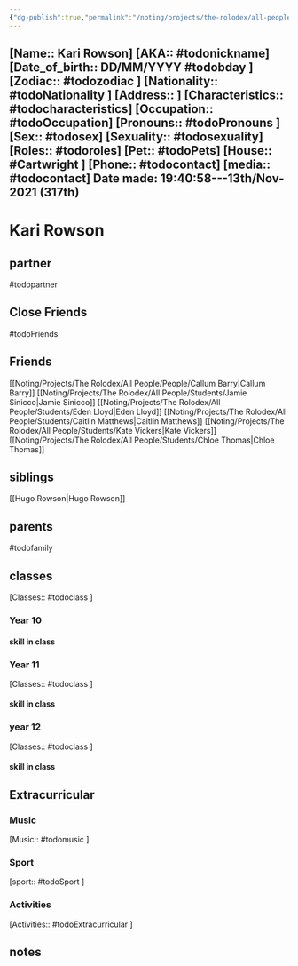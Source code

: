 ```yaml
---
{"dg-publish":true,"permalink":"/noting/projects/the-rolodex/all-people/students/kari-rowson/","dgHomeLink":true,"dgPassFrontmatter":false}
---
```


[Name:: Kari Rowson]
[AKA:: #todonickname]
[Date_of_birth:: DD/MM/YYYY #todobday ]
[Zodiac:: #todozodiac ]
[Nationality:: #todoNationality ]
[Address:: ]
[Characteristics::  #todocharacteristics]
[Occupation:: #todoOccupation]
[Pronouns:: #todoPronouns ]
[Sex:: #todosex]
[Sexuality:: #todosexuality]
[Roles:: #todoroles]
[Pet:: #todoPets]
[House:: #Cartwright ]
[Phone:: #todocontact]
[media:: #todocontact]
Date made: 19:40:58---13th/Nov-2021 (317th) 
---
# Kari Rowson
## partner
#todopartner
## Close Friends
#todoFriends
## Friends
[[Noting/Projects/The Rolodex/All People/People/Callum Barry|Callum Barry]]
[[Noting/Projects/The Rolodex/All People/Students/Jamie Sinicco|Jamie Sinicco]]
[[Noting/Projects/The Rolodex/All People/Students/Eden Lloyd|Eden Lloyd]]
[[Noting/Projects/The Rolodex/All People/Students/Caitlin Matthews|Caitlin Matthews]]
[[Noting/Projects/The Rolodex/All People/Students/Kate Vickers|Kate Vickers]]
[[Noting/Projects/The Rolodex/All People/Students/Chloe Thomas|Chloe Thomas]]
## siblings
[[Hugo Rowson|Hugo Rowson]]
## parents
#todofamily
## classes
[Classes:: #todoclass ]
### Year 10
#### skill in class
### Year 11
[Classes:: #todoclass ]
#### skill in class
### year 12
[Classes:: #todoclass ]
#### skill in class
## Extracurricular
### Music
[Music:: #todomusic ]
### Sport
[sport:: #todoSport ]
### Activities
[Activities:: #todoExtracurricular ]
## notes
